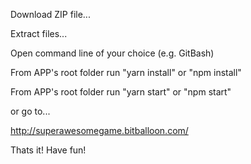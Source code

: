 
Download ZIP file...

Extract files...


Open command line of your choice (e.g. GitBash)

From APP's root folder run "yarn install" or "npm install"

From APP's root folder run "yarn start" or "npm start"


or go to...


http://superawesomegame.bitballoon.com/

Thats it!
Have fun!
